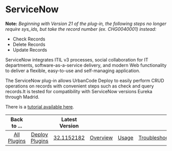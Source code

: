 
# ServiceNow

**Note:** *Beginning with Version 21 of the plug-in, the following steps no longer require sys\_ids, but take the record number (ex. CHG0040001) instead:*

- Check Records
- Delete Records
- Update Records

ServiceNow integrates ITIL v3 processes, social collaboration for IT departments, software-as-a-service delivery, and modern Web functionality to deliver a flexible, easy-to-use and self-managing application.

The ServiceNow plug-in allows UrbanCode Deploy to easily perform CRUD operations on records with convenient steps such as check and query records.It is tested for compatibility with ServiceNow versions Eureka through Madrid.

There is a [tutorial available here](https://community.ibm.com/community/user/wasdevops/blogs/osman-burucu/2022/08/02/orchestrating-deployments-with-servicenow-using-ib).

|Back to ...||Latest Version||||||
| :---: | :---: | :---: | :---: | :---: | :---: | :---: | :---: |
|[All Plugins](../../index.md)|[Deploy Plugins](../README.md)|[32.1152182](https://raw.githubusercontent.com/UrbanCode/IBM-UCD-PLUGINS/main/files/ServiceNow/ucd-ServiceNow-32.1152182.zip)|[Overview](overview.md)|[Usage](usage.md)|[Troubleshooting](troubleshooting.md)|[Steps](steps.md)|[Downloads](downloads.md)|
